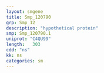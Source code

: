 ```yaml
---
layout: smgene
title: Smp_120790
grp: Smp_12
description: "hypothetical protein"
smp: Smp_120790.1
uniprot: "C4QU99"
length:   303
cdd: "ns"
kk: ns
categories: sm
---
```

